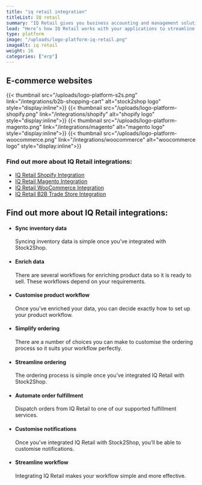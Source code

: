 ```yaml
---
title: "iq retail integration"
titleList: IQ retail
summary: "IQ Retail gives you business accounting and management solutions designed to work in a retail, distributive and hospitality environment."
lead: "Here’s how IQ Retail works with your applications to streamline your workflow."
type: platform
image: "/uploads/logo-platform-iq-retail.png"
imageAlt: iq retail
weight: 16
categories: ["erp"]
---
```


## E-commerce websites

{{< thumbnail src="/uploads/logo-platform-s2s.png" link="/integrations/b2b-shopping-cart" alt="stock2shop logo" style="display:inline">}}
{{< thumbnail src="/uploads/logo-platform-shopify.png" link="/integrations/shopify" alt="shopify logo" style="display:inline">}}
{{< thumbnail src="/uploads/logo-platform-magento.png" link="/integrations/magento" alt="magento logo" style="display:inline">}}
{{< thumbnail src="/uploads/logo-platform-woocommerce.png" link="/integrations/woocommerce" alt="woocommerce logo" style="display:inline">}}

### Find out more about IQ Retail integrations:

- [IQ Retail Shopify Integration](/integrations/iq-retail-shopify-integration/ "IQ Retail Shopify Integration")
- [IQ Retail Magento Integration](/integrations/iq-retail-magento-integration/ "IQ Retail Magento Integration")
- [IQ Retail WooCommerce Integration](/integrations/iq-retail-woocommerce-integratio "IQ Retail WooCommerce Integration")
- [IQ Retail B2B Trade Store Integration](/integrations/sage-one-b2b-trade-store/ "IQ Retail B2B Trade Store Integration")

## Find out more about IQ Retail integrations:

*   #### Sync inventory data
    
    Syncing inventory data is simple once you’ve integrated with Stock2Shop.
*   #### Enrich data
    
    There are several workflows for enriching product data so it is ready to sell. These workflows depend on your requirements.
*   #### Customise product workflow
    
    Once you’ve enriched your data, you can decide exactly how to set up your product workflow.
*   #### Simplify ordering
    
    There are a number of choices you can make to customise the ordering process so it suits your workflow perfectly.
*   #### Streamline ordering
    
    The ordering process is simple once you’ve integrated IQ Retail with Stock2Shop.
*   #### Automate order fulfillment
    
    Dispatch orders from IQ Retail to one of our supported fulfillment services.
*   #### Customise notifications
    
    Once you’ve integrated IQ Retail with Stock2Shop, you’ll be able to customise notifications.
*   #### Streamline workflow
    
    Integrating IQ Retail makes your workflow simple and more effective.